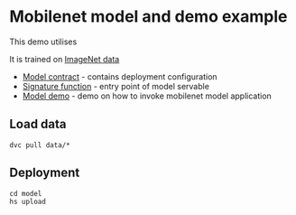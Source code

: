 # Mobilenet model and demo example

This demo utilises 

It is trained on [ImageNet data](http://www.image-net.org)

- [Model contract](model/serving.yaml) - contains deployment configuration
- [Signature function](model/src/func_main.py) - entry point of model servable
- [Model demo](demo/mobilenet_demo.ipynb) - demo on how to invoke mobilenet model application

## Load data
```commandline
dvc pull data/*
```

## Deployment
```commandline
cd model
hs upload
```